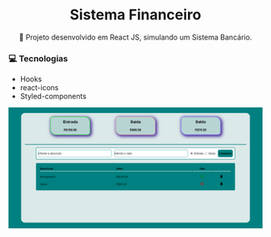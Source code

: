 <div align="center">
  
# Sistema Financeiro
  
🚀 Projeto desenvolvido em React JS, simulando um Sistema Bancário.
</div>

### 💻 Tecnologias

- Hooks
- react-icons
- Styled-components

![image](sistema.png)

